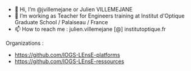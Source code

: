 - 👋 Hi, I’m @jvillemejane or Julien VILLEMEJANE
- 👀 I’m working as Teacher for Engineers training at Institut d'Optique Graduate School / Palaiseau / France
- 📫 How to reach me : julien.villemejane [@] institutoptique.fr

<!---
jvillemejane/jvillemejane is a ✨ special ✨ repository because its `README.md` (this file) appears on your GitHub profile.
You can click the Preview link to take a look at your changes.
--->

Organizations :

- https://github.com/IOGS-LEnsE-platforms
- https://github.com/IOGS-LEnsE-ressources
